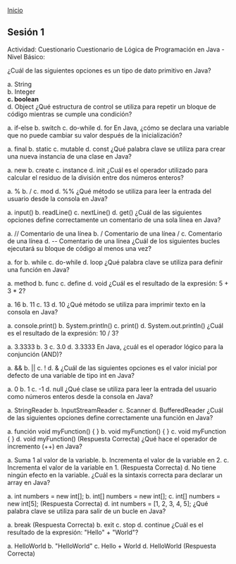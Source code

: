<!-- No borrar o modificar -->
[Inicio](./index.md)

## Sesión 1 


Actividad: Cuestionario
Cuestionario de Lógica de Programación en Java - Nivel Básico:

¿Cuál de las siguientes opciones es un tipo de dato primitivo en Java?

a. String  
b. Integer  
**c. boolean**  
d. Object
¿Qué estructura de control se utiliza para repetir un bloque de código mientras se cumple una condición?

a. if-else
b. switch
c. do-while
d. for
En Java, ¿cómo se declara una variable que no puede cambiar su valor después de la inicialización?

a. final
b. static
c. mutable
d. const
¿Qué palabra clave se utiliza para crear una nueva instancia de una clase en Java?

a. new
b. create
c. instance
d. init
¿Cuál es el operador utilizado para calcular el residuo de la división entre dos números enteros?

a. %
b. /
c. mod
d. %%
¿Qué método se utiliza para leer la entrada del usuario desde la consola en Java?

a. input()
b. readLine()
c. nextLine()
d. get()
¿Cuál de las siguientes opciones define correctamente un comentario de una sola línea en Java?

a. // Comentario de una línea
b. / Comentario de una línea /
c. Comentario de una línea
d. -- Comentario de una línea
¿Cuál de los siguientes bucles ejecutará su bloque de código al menos una vez?

a. for
b. while
c. do-while
d. loop
¿Qué palabra clave se utiliza para definir una función en Java?

a. method
b. func
c. define
d. void
¿Cuál es el resultado de la expresión: 5 + 3 * 2?

a. 16
b. 11
c. 13
d. 10
¿Qué método se utiliza para imprimir texto en la consola en Java?

a. console.print()
b. System.println()
c. print()
d. System.out.println()
¿Cuál es el resultado de la expresión: 10 / 3?

a. 3.3333
b. 3
c. 3.0
d. 3.3333
En Java, ¿cuál es el operador lógico para la conjunción (AND)?

a. &&
b. ||
c. !
d. &
¿Cuál de las siguientes opciones es el valor inicial por defecto de una variable de tipo int en Java?

a. 0
b. 1
c. -1
d. null
¿Qué clase se utiliza para leer la entrada del usuario como números enteros desde la consola en Java?

a. StringReader
b. InputStreamReader
c. Scanner
d. BufferedReader
¿Cuál de las siguientes opciones define correctamente una función en Java?

a. función void myFunction() { }
b. void myFunction() { }
c. void myFunction { }
d. void myFunction() (Respuesta Correcta)
¿Qué hace el operador de incremento (++) en Java?

a. Suma 1 al valor de la variable.
b. Incrementa el valor de la variable en 2.
c. Incrementa el valor de la variable en 1. (Respuesta Correcta)
d. No tiene ningún efecto en la variable.
¿Cuál es la sintaxis correcta para declarar un array en Java?

a. int numbers = new int[];
b. int[] numbers = new int[];
c. int[] numbers = new int[5]; (Respuesta Correcta)
d. int numbers = [1, 2, 3, 4, 5];
¿Qué palabra clave se utiliza para salir de un bucle en Java?

a. break (Respuesta Correcta)
b. exit
c. stop
d. continue
¿Cuál es el resultado de la expresión: "Hello" + "World"?

a. HelloWorld
b. "HelloWorld"
c. Hello + World
d. HelloWorld (Respuesta Correcta)